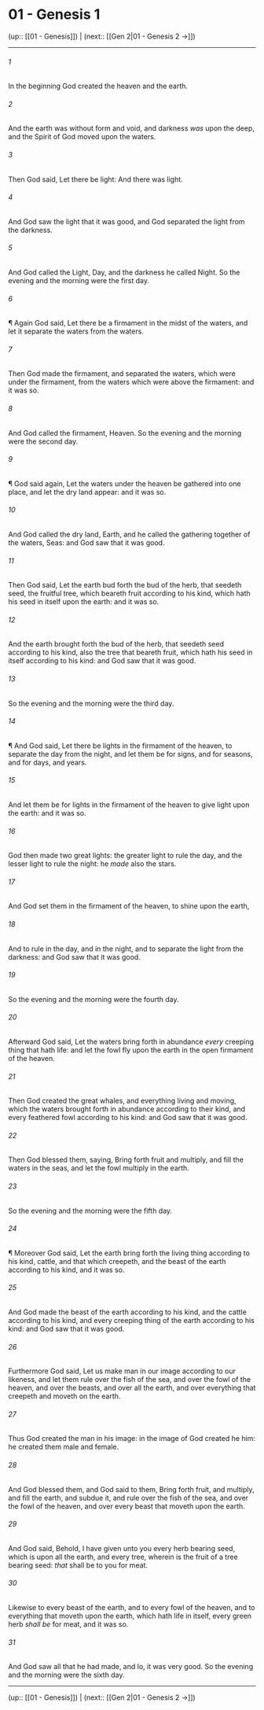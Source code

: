 # 01 - Genesis 1

(up:: [[01 - Genesis]]) | (next:: [[Gen 2|01 - Genesis 2 →]])

***


###### 1 
In the beginning God created the heaven and the earth. 

###### 2 
And the earth was without form and void, and darkness _was_ upon the deep, and the Spirit of God moved upon the waters. 

###### 3 
Then God said, Let there be light: And there was light. 

###### 4 
And God saw the light that it was good, and God separated the light from the darkness. 

###### 5 
And God called the Light, Day, and the darkness he called Night. So the evening and the morning were the first day. 

###### 6 
¶ Again God said, Let there be a firmament in the midst of the waters, and let it separate the waters from the waters. 

###### 7 
Then God made the firmament, and separated the waters, which were under the firmament, from the waters which were above the firmament: and it was so. 

###### 8 
And God called the firmament, Heaven. So the evening and the morning were the second day. 

###### 9 
¶ God said again, Let the waters under the heaven be gathered into one place, and let the dry land appear: and it was so. 

###### 10 
And God called the dry land, Earth, and he called the gathering together of the waters, Seas: and God saw that it was good. 

###### 11 
Then God said, Let the earth bud forth the bud of the herb, that seedeth seed, the fruitful tree, which beareth fruit according to his kind, which hath his seed in itself upon the earth: and it was so. 

###### 12 
And the earth brought forth the bud of the herb, that seedeth seed according to his kind, also the tree that beareth fruit, which hath his seed in itself according to his kind: and God saw that it was good. 

###### 13 
So the evening and the morning were the third day. 

###### 14 
¶ And God said, Let there be lights in the firmament of the heaven, to separate the day from the night, and let them be for signs, and for seasons, and for days, and years. 

###### 15 
And let them be for lights in the firmament of the heaven to give light upon the earth: and it was so. 

###### 16 
God then made two great lights: the greater light to rule the day, and the lesser light to rule the night: he _made_ also the stars. 

###### 17 
And God set them in the firmament of the heaven, to shine upon the earth, 

###### 18 
And to rule in the day, and in the night, and to separate the light from the darkness: and God saw that it was good. 

###### 19 
So the evening and the morning were the fourth day. 

###### 20 
Afterward God said, Let the waters bring forth in abundance _every_ creeping thing that hath life: and let the fowl fly upon the earth in the open firmament of the heaven. 

###### 21 
Then God created the great whales, and everything living and moving, which the waters brought forth in abundance according to their kind, and every feathered fowl according to his kind: and God saw that it was good. 

###### 22 
Then God blessed them, saying, Bring forth fruit and multiply, and fill the waters in the seas, and let the fowl multiply in the earth. 

###### 23 
So the evening and the morning were the fifth day. 

###### 24 
¶ Moreover God said, Let the earth bring forth the living thing according to his kind, cattle, and that which creepeth, and the beast of the earth according to his kind, and it was so. 

###### 25 
And God made the beast of the earth according to his kind, and the cattle according to his kind, and every creeping thing of the earth according to his kind: and God saw that it was good. 

###### 26 
Furthermore God said, Let us make man in our image according to our likeness, and let them rule over the fish of the sea, and over the fowl of the heaven, and over the beasts, and over all the earth, and over everything that creepeth and moveth on the earth. 

###### 27 
Thus God created the man in his image: in the image of God created he him: he created them male and female. 

###### 28 
And God blessed them, and God said to them, Bring forth fruit, and multiply, and fill the earth, and subdue it, and rule over the fish of the sea, and over the fowl of the heaven, and over every beast that moveth upon the earth. 

###### 29 
And God said, Behold, I have given unto you every herb bearing seed, which is upon all the earth, and every tree, wherein is the fruit of a tree bearing seed: _that_ shall be to you for meat. 

###### 30 
Likewise to every beast of the earth, and to every fowl of the heaven, and to everything that moveth upon the earth, which hath life in itself, every green herb _shall be_ for meat, and it was so. 

###### 31 
And God saw all that he had made, and lo, it was very good. So the evening and the morning were the sixth day.

***

(up:: [[01 - Genesis]]) | (next:: [[Gen 2|01 - Genesis 2 →]])

